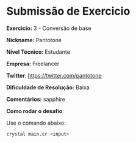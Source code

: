 # Submissão de Exercicio

**Exercicio:** 3 - Conversão de base

**Nickname:** Pantotone

**Nível Técnico:** Estudante

**Empresa:** Freelancer

**Twitter**: https://twitter.com/pantotone

**Dificuldade de Resolução:** Baixa

**Comentários:** sapphire 

**Como rodar o desafio**: 

Use o comando abaixo: 
```bash
crystal main.cr <input>
```